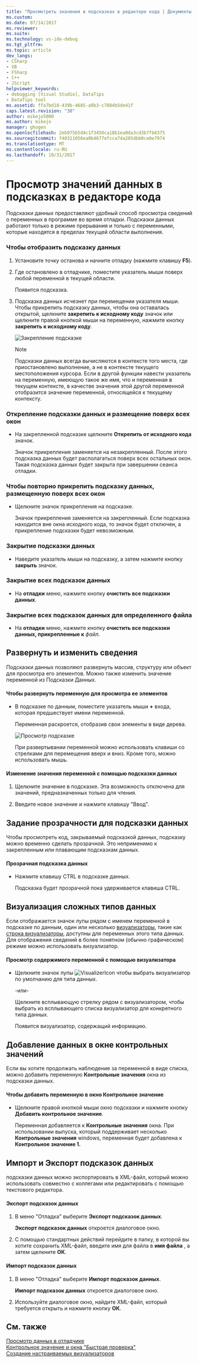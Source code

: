 ```yaml
---
title: "Просмотреть значения в подсказках в редакторе кода | Документы Microsoft"
ms.custom: 
ms.date: 07/14/2017
ms.reviewer: 
ms.suite: 
ms.technology: vs-ide-debug
ms.tgt_pltfrm: 
ms.topic: article
dev_langs:
- CSharp
- VB
- FSharp
- C++
- JScript
helpviewer_keywords:
- debugging [Visual Studio], DataTips
- DataTips tool
ms.assetid: ffa7bd18-439b-4685-a9b3-c7884b5de41f
caps.latest.revision: "38"
author: mikejo5000
ms.author: mikejo
manager: ghogen
ms.openlocfilehash: 2eb975b5d4c1f3450ca18b1ea0da3cd3b7fb6375
ms.sourcegitcommit: f40311056ea0b4677efcca74a285dbb0ce0e7974
ms.translationtype: MT
ms.contentlocale: ru-RU
ms.lasthandoff: 10/31/2017
---
```

# <a name="view-data-values-in-datatips-in-the-code-editor"></a>Просмотр значений данных в подсказках в редакторе кода
Подсказки данных предоставляют удобный способ просмотра сведений о переменных в программе во время отладки. Подсказки данных работают только в режиме прерывания и только с переменными, которые находятся в пределах текущей области выполнения.
  
### <a name="to-display-a-datatip"></a>Чтобы отобразить подсказку данных  
  
1. Установите точку останова и начните отладку (нажмите клавишу **F5**).

2. Где остановлено в отладчике, поместите указатель мыши поверх любой переменной в текущей области.
  
     Появится подсказка.
  
3.  Подсказка данных исчезнет при перемещении указателя мыши. Чтобы прикрепить подсказку данных, чтобы она оставалась открытой, щелкните **закрепить к исходному коду** значок или щелкните правой кнопкой мыши на переменную, нажмите кнопку **закрепить к исходному коду**.

    ![Закрепление подсказке](../debugger/media/dbg-tips-data-tips-pinned.png "PinningDataTip")

    > [!NOTE]
    > Подсказки данных всегда вычисляются в контексте того места, где приостановлено выполнение, а не в контексте текущего местоположения курсора. Если в другой функции навести указатель на переменную, имеющую такое же имя, что и переменная в текущем контексте, в качестве значения этой другой переменной отобразится значение переменной, относящейся к текущему контексту.
  
### <a name="to-unpin-a-datatip-and-make-it-float"></a>Открепление подсказки данных и размещение поверх всех окон  
  
-   На закрепленной подсказке щелкните **Открепить от исходного кода** значок.  
  
     Значок прикрепления заменяется на незакрепленный. После этого подсказка данных будет располагаться поверх всех остальных окон. Такая подсказка данных будет закрыта при завершении сеанса отладки.  
  
### <a name="to-repin-a-floating-datatip"></a>Чтобы повторно прикрепить подсказку данных, размещенную поверх всех окон  
  
-   Щелкните значок прикрепления на подсказке.  
  
     Значок прикрепления заменяется на закрепленный. Если подсказка находится вне окна исходного кода, то значок будет отключен, а прикрепление подсказки будет невозможным.  
  
### <a name="to-close-a-datatip"></a>Закрытие подсказки данных  
  
-   Наведите указатель мыши на подсказку, а затем нажмите кнопку **закрыть** значок.  
  
### <a name="to-close-all-datatips"></a>Закрытие всех подсказок данных  
  
-   На **отладки** меню, нажмите кнопку **очистить все подсказки данных**.  
  
### <a name="to-close-all-datatips-for-a-specific-file"></a>Закрытие всех подсказок данных для определенного файла  
  
-   На **отладки** меню, нажмите кнопку **очистить все подсказки данных, прикрепленные к** *файл*.  
  
## <a name="expand-and-edit-information"></a>Развернуть и изменить сведения  
 Подсказки данных позволяют развернуть массив, структуру или объект для просмотра его элементов. Можно также изменить значение переменной из Подсказки Данных.  
  
#### <a name="to-expand-a-variable-to-see-its-elements"></a>Чтобы развернуть переменную для просмотра ее элементов  
  
-   В подсказке по данным, поместите указатель мыши  **+**  входа, которая предшествует имени переменной.  
  
    Переменная раскроется, отобразив свои элементы в виде дерева.

    ![Просмотр подсказке](../debugger/media/dbg-tour-data-tips.gif "просмотра подсказки")
  
    При развертывании переменной можно использовать клавиши со стрелками для перемещения вверх и вниз. Кроме того, можно использовать мышь.  
  
#### <a name="to-edit-the-value-of-a-variable-using-a-datatip"></a>Изменение значения переменной с помощью подсказки данных  
  
1.  Щелкните значение в подсказке. Эта возможность отключена для значений, предназначенных только для чтения.  
  
2.  Введите новое значение и нажмите клавишу "Ввод".  
  
## <a name="making-a-datatip-transparent"></a>Задание прозрачности для подсказки данных  
 Чтобы просмотреть код, закрываемый подсказкой данных, подсказку можно временно сделать прозрачной. Это неприменимо к закрепленным или плавающим подсказкам данных.  
  
#### <a name="to-make-a-datatip-transparent"></a>Прозрачная подсказка данных  
  
-   Нажмите клавишу CTRL в подсказке данных.  
  
     Подсказка будет прозрачной пока удерживается клавиша CTRL.  
  
## <a name="visualize-complex-data-types"></a>Визуализация сложных типов данных  
 Если отображается значок лупы рядом с именем переменной в подсказке по данным, один или несколько [визуализаторы](../debugger/create-custom-visualizers-of-data.md), такие как [строка визуализаторы](../debugger/string-visualizer-dialog-box.md), доступны для переменных этого типа данных. Для отображения сведений в более понятном (обычно графическом) режиме можно использовать визуализатор.
  
#### <a name="to-view-the-contents-of-a-variable-using-a-visualizer"></a>Просмотр содержимого переменной с помощью визуализатора  
  
-   Щелкните значок лупы ![VisualizerIcon](../debugger/media/dbg-tips-visualizer-icon.png "значок визуализатор") чтобы выбрать визуализатор по умолчанию для типа данных.  
  
     -или-  
  
     Щелкните всплывающую стрелку рядом с визуализатором, чтобы выбрать из всплывающего списка визуализатор для конкретного типа данных.  
  
     Появится визуализатор, содержащий информацию.  
  
## <a name="add-information-to-a-watch-window"></a>Добавление данных в окне контрольных значений  
 Если вы хотите продолжать наблюдение за переменной в виде списка, можно добавить переменную **Контрольные значения** окна из подсказки данных.  
  
#### <a name="to-add-a-variable-to-the-watch-window"></a>Чтобы добавить переменную в окно Контрольное значение  
  
-   Щелкните правой кнопкой мыши окно подсказки и нажмите кнопку **Добавить контрольное значение**.  
  
     Переменная добавляется к **Контрольные значения** окна. При использовании выпуска, который поддерживает несколько **Контрольные значения** windows, переменная будет добавлена к **Контрольное значение 1.**  
  
## <a name="import-and-export-datatips"></a>Импорт и Экспорт подсказок данных  
 подсказки данных можно экспортировать в XML-файл, который можно использовать совместно с коллегами или редактировать с помощью текстового редактора.  
  
#### <a name="to-export-datatips"></a>Экспорт подсказок данных  
  
1.  В меню "Отладка" выберите **Экспорт подсказок данных**.  
  
     **Экспорт подсказок данных** откроется диалоговое окно.  
  
2.  С помощью стандартных действий перейдите в папку, в которой вы хотите сохранить XML-файл, введите имя для файла в **имя файла** , а затем щелкните **ОК**.  
  
#### <a name="to-import-datatips"></a>Импорт подсказок данных  
  
1.  В меню "Отладка" выберите **Импорт подсказок данных**.  
  
     **Импорт подсказок данных** откроется диалоговое окно.  
  
2.  Используйте диалоговое окно, найдите XML-файл, который требуется открыть и нажмите кнопку **ОК**.  
  
## <a name="see-also"></a>См. также  
 [Просмотр данных в отладчике](../debugger/viewing-data-in-the-debugger.md)   
 [Контрольное значение и окна "Быстрая проверка"](../debugger/watch-and-quickwatch-windows.md)   
 [Создание настраиваемых визуализаторов](../debugger/create-custom-visualizers-of-data.md)   
